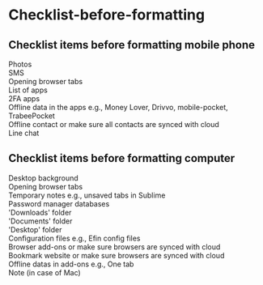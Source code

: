 # Checklist-before-formatting
## Checklist items before formatting mobile phone
Photos  
SMS  
Opening browser tabs  
List of apps  
2FA apps  
Offline data in the apps e.g., Money Lover, Drivvo, mobile-pocket, TrabeePocket  
Offline contact or make sure all contacts are synced with cloud  
Line chat  
  
## Checklist items before formatting computer
Desktop background  
Opening browser tabs  
Temporary notes e.g., unsaved tabs in Sublime  
Password manager databases  
'Downloads' folder  
'Documents' folder  
'Desktop' folder  
Configuration files e.g., Efin config files  
Browser add-ons or make sure browsers are synced with cloud  
Bookmark website or make sure browsers are synced with cloud  
Offline datas in add-ons e.g., One tab  
Note (in case of Mac)  
